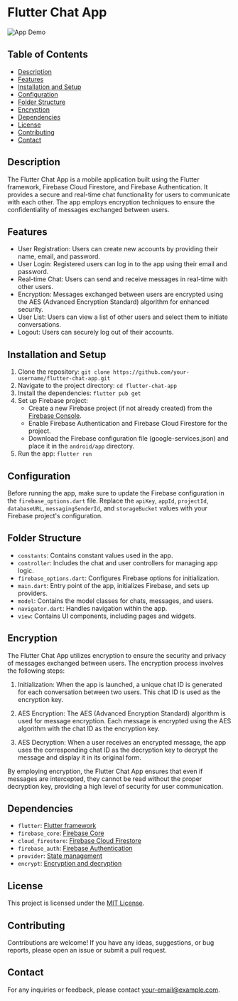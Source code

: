 # Flutter Chat App

![App Demo](demo.gif)

## Table of Contents
- [Description](#description)
- [Features](#features)
- [Installation and Setup](#installation-and-setup)
- [Configuration](#configuration)
- [Folder Structure](#folder-structure)
- [Encryption](#encryption)
- [Dependencies](#dependencies)
- [License](#license)
- [Contributing](#contributing)
- [Contact](#contact)

## Description
The Flutter Chat App is a mobile application built using the Flutter framework, Firebase Cloud Firestore, and Firebase Authentication. It provides a secure and real-time chat functionality for users to communicate with each other. The app employs encryption techniques to ensure the confidentiality of messages exchanged between users.

## Features
- User Registration: Users can create new accounts by providing their name, email, and password.
- User Login: Registered users can log in to the app using their email and password.
- Real-time Chat: Users can send and receive messages in real-time with other users.
- Encryption: Messages exchanged between users are encrypted using the AES (Advanced Encryption Standard) algorithm for enhanced security.
- User List: Users can view a list of other users and select them to initiate conversations.
- Logout: Users can securely log out of their accounts.

## Installation and Setup
1. Clone the repository: `git clone https://github.com/your-username/flutter-chat-app.git`
2. Navigate to the project directory: `cd flutter-chat-app`
3. Install the dependencies: `flutter pub get`
4. Set up Firebase project:
   - Create a new Firebase project (if not already created) from the [Firebase Console](https://console.firebase.google.com/).
   - Enable Firebase Authentication and Firebase Cloud Firestore for the project.
   - Download the Firebase configuration file (google-services.json) and place it in the `android/app` directory.
5. Run the app: `flutter run`

## Configuration
Before running the app, make sure to update the Firebase configuration in the `firebase_options.dart` file. Replace the `apiKey`, `appId`, `projectId`, `databaseURL`, `messagingSenderId`, and `storageBucket` values with your Firebase project's configuration.

## Folder Structure
- `constants`: Contains constant values used in the app.
- `controller`: Includes the chat and user controllers for managing app logic.
- `firebase_options.dart`: Configures Firebase options for initialization.
- `main.dart`: Entry point of the app, initializes Firebase, and sets up providers.
- `model`: Contains the model classes for chats, messages, and users.
- `navigator.dart`: Handles navigation within the app.
- `view`: Contains UI components, including pages and widgets.

## Encryption
The Flutter Chat App utilizes encryption to ensure the security and privacy of messages exchanged between users. The encryption process involves the following steps:

1. Initialization: When the app is launched, a unique chat ID is generated for each conversation between two users. This chat ID is used as the encryption key.

2. AES Encryption: The AES (Advanced Encryption Standard) algorithm is used for message encryption. Each message is encrypted using the AES algorithm with the chat ID as the encryption key.

3. AES Decryption: When a user receives an encrypted message, the app uses the corresponding chat ID as the decryption key to decrypt the message and display it in its original form.

By employing encryption, the Flutter Chat App ensures that even if messages are intercepted, they cannot be read without the proper decryption key, providing a high level of security for user communication.

## Dependencies
- `flutter`: [Flutter framework](https://flutter.dev/)
- `firebase_core`: [Firebase Core](https://pub.dev/packages/firebase_core)
- `cloud_firestore`: [Firebase Cloud Firestore](https://pub.dev/packages/cloud_firestore)
- `firebase_auth`: [Firebase Authentication](https://pub.dev/packages/firebase_auth)
- `provider`: [State management](https://pub.dev/packages/provider)
- `encrypt`: [Encryption and decryption](https://pub.dev/packages/encrypt)

## License
This project is licensed under the [MIT License](LICENSE).

## Contributing
Contributions are welcome! If you have any ideas, suggestions, or bug reports, please open an issue or submit a pull request.

## Contact
For any inquiries or feedback, please contact [your-email@example.com](mailto:your-email@example.com).

